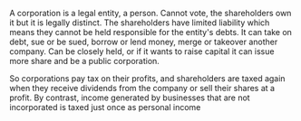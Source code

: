 A corporation is a legal entity, a person. Cannot vote, the shareholders own it but it is legally distinct. The shareholders have limited liability which means they cannot be held responsible for the entity's debts.
It can take on debt, sue or be sued, borrow or lend money, merge or takeover another company.
Can be closely held, or if it wants to raise capital it can issue more share and be a public corporation.

So corporations pay tax on their profits, and shareholders are taxed again when they receive dividends from the company or sell their shares at a profit. By contrast, income generated by businesses that are not incorporated is taxed just once as personal income